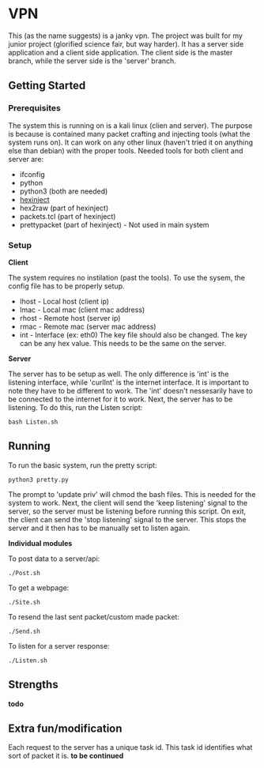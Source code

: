 # VPN
This (as the name suggests) is a janky vpn. The project was built for my junior project (glorified science fair, but way harder). It has a 
server side application and a client side application. The client side is the master branch, while the server side is the 'server' branch.

## Getting Started

### Prerequisites
The system this is running on is a kali linux (clien and server). The purpose is because is contained many packet crafting and injecting 
tools (what the system runs on). It can work on any other linux (haven't tried it on anything else than debian) with the proper tools.
Needed tools for both client and server are:
* ifconfig
* python
* python3 (both are needed)
* [hexinject](http://hexinject.sourceforge.net/)
* hex2raw (part of hexinject)
* packets.tcl (part of hexinject)
* prettypacket (part of hexinject) - Not used in main system

### Setup
**Client**

The system requires no instilation (past the tools). To use the sysem, the config file has to be properly setup.
* lhost - Local host (client ip)
* lmac - Local mac (client mac address)
* rhost - Remote host (server ip)
* rmac - Remote mac (server mac address)
* int - Interface (ex: eth0)
The key file should also be changed. The key can be any hex value.
This needs to be the same on the server.

**Server**

The server has to be setup as well. The only difference is 'int' is the listening interface, while 'curlInt' is the internet interface. It 
is important to note they have to be different to work. The 'int' doesn't nessesarily have to be connected to the internet for it to work.
Next, the server has to be listening. To do this, run the Listen script:
```
bash Listen.sh
```
## Running
To run the basic system, run the pretty script:
```
python3 pretty.py
```
The prompt to 'update priv' will chmod the bash files. This is needed for the system to work. Next, the client will send the 'keep 
listening' signal to the server, so the server must be listening before running this script. On exit, the client can send the 'stop 
listening' signal to the server. This stops the server and it then has to be manually set to listen again.

**Individual modules**

To post data to a server/api:
```
./Post.sh
```
To get a webpage:
```
./Site.sh
```
To resend the last sent packet/custom made packet:
```
./Send.sh
```
To listen for a server response:
```
./Listen.sh
```
## Strengths
**todo**
## Extra fun/modification
Each request to the server has a unique task id. This task id identifies what sort of packet it is. 
**to be continued**
